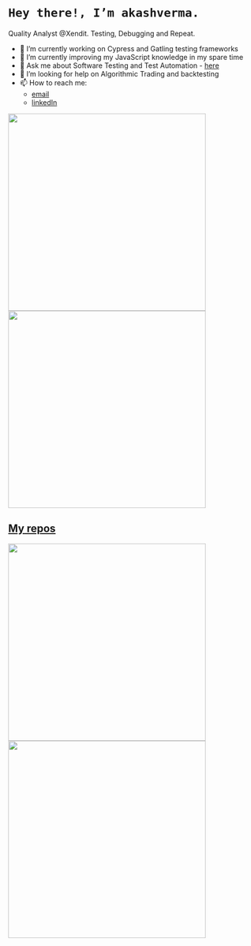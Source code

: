   
# ```Hey there!, I’m akashverma.```

Quality Analyst @Xendit. Testing, Debugging and Repeat.

-   🔭  I’m currently working on Cypress and Gatling testing frameworks
-   🌱  I’m currently improving my JavaScript knowledge in my spare time
-   💬  Ask me about Software Testing and Test Automation - [here](https://github.com/akashverma24/akashverma24/issues)
-   🤔  I’m looking for help on Algorithmic Trading and backtesting
-   📫  How to reach me:
    -   [email](mailto:akash2492@outlook.com)
    -   [linkedIn](https://www.linkedin.com/in/akash-verma-28163499/)
  
<p align="left">
  <a href="https://github.com/akashverma24"><img width="400" src="https://github-readme-stats.vercel.app/api?username=akashverma24&show_icons=true&theme=gruvbox">
  <a href="https://github.com/akashverma24"><img width="400" src="https://github-readme-stats.vercel.app/api/top-langs/?username=akashverma24&hide=html,scss,css,shell&langs_count=10&layout=compact&theme=gruvbox">
    
## My repos
    
<p align="left">
  
   <a href="https://github.com/akashverma24/RestAPIFramework"><img width="400" src="https://github-readme-stats.vercel.app/api/pin/?username=akashverma24&repo=RestAPIFramework&langs_count=5&theme=gruvbox">
  <a href="https://github.com/akashverma24/web-cucumber-framework"><img width="400" src="https://github-readme-stats.vercel.app/api/pin/?username=akashverma24&card_height=300&&repo=web-cucumber-framework&langs_count=5&layout=compact&theme=gruvbox">
</p>  
